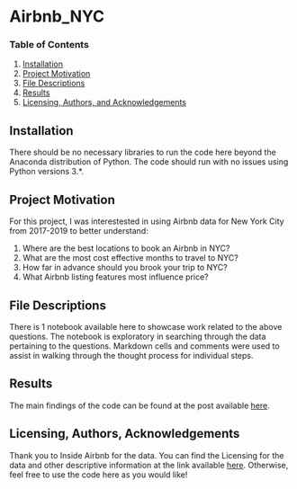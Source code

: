 # Airbnb_NYC

### Table of Contents

1. [Installation](#installation)
2. [Project Motivation](#motivation)
3. [File Descriptions](#files)
4. [Results](#results)
5. [Licensing, Authors, and Acknowledgements](#licensing)

## Installation <a name="installation"></a>

There should be no necessary libraries to run the code here beyond the Anaconda distribution of Python.  The code should run with no issues using Python versions 3.*.

## Project Motivation <a name="motivation"></a>

For this project, I was interestested in using Airbnb data for New York City from 2017-2019 to better understand:

1. Where are the best locations to book an Airbnb in NYC?
2. What are the most cost effective months to travel to NYC?
3. How far in advance should you brook your trip to NYC?
4. What Airbnb listing features most influence price?

## File Descriptions <a name="files"></a>

There is 1 notebook available here to showcase work related to the above questions.  The notebook is exploratory in searching through the data pertaining to the questions.  Markdown cells and comments were used to assist in walking through the thought process for individual steps.  

## Results <a name="results"></a>

The main findings of the code can be found at the post available [here](https://medium.com/@giustino.anthony/4-things-you-should-know-before-booking-an-airbnb-in-new-york-city-419eceded481).

## Licensing, Authors, Acknowledgements<a name="licensing"></a>

Thank you to Inside Airbnb for the data.  You can find the Licensing for the data and other descriptive information at the link available [here](http://insideairbnb.com/get-the-data.html).  Otherwise, feel free to use the code here as you would like! 
